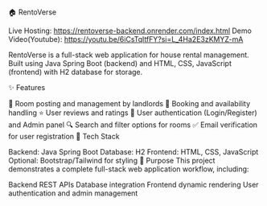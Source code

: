🏠 RentoVerse

Live Hosting: https://rentoverse-backend.onrender.com/index.html
Demo Video(Youtube): https://youtu.be/6iCsTqltfFY?si=L_4Ha2E3zKMYZ-mA

RentoVerse is a full-stack web application for house rental management.
Built using Java Spring Boot (backend) and HTML, CSS, JavaScript (frontend) with H2 database for storage.

✨ Features

🏡 Room posting and management by landlords
📅 Booking and availability handling
⭐ User reviews and ratings
🔐 User authentication (Login/Register) and Admin panel
🔍 Search and filter options for rooms
✅ Email verification for user registration
🚀 Tech Stack

Backend: Java Spring Boot
Database: H2
Frontend: HTML, CSS, JavaScript
Optional: Bootstrap/Tailwind for styling
🎯 Purpose This project demonstrates a complete full-stack web application workflow, including:

Backend REST APIs
Database integration
Frontend dynamic rendering
User authentication and admin management
